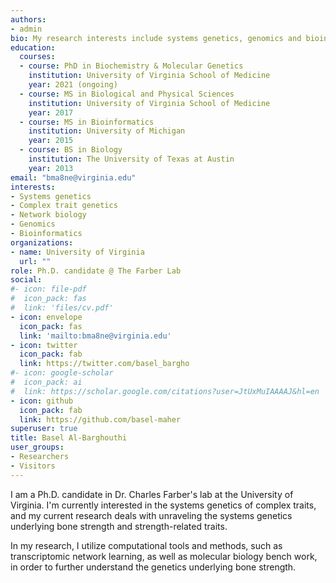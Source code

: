 ```yaml
---
authors:
- admin
bio: My research interests include systems genetics, genomics and bioinformatics.
education:
  courses:
  - course: PhD in Biochemistry & Molecular Genetics
    institution: University of Virginia School of Medicine
    year: 2021 (ongoing)
  - course: MS in Biological and Physical Sciences
    institution: University of Virginia School of Medicine
    year: 2017
  - course: MS in Bioinformatics
    institution: University of Michigan
    year: 2015
  - course: BS in Biology
    institution: The University of Texas at Austin
    year: 2013
email: "bma8ne@virginia.edu"
interests:
- Systems genetics
- Complex trait genetics
- Network biology
- Genomics
- Bioinformatics
organizations:
- name: University of Virginia
  url: ""
role: Ph.D. candidate @ The Farber Lab
social:
#- icon: file-pdf
#  icon_pack: fas
#  link: 'files/cv.pdf'
- icon: envelope
  icon_pack: fas
  link: 'mailto:bma8ne@virginia.edu'
- icon: twitter
  icon_pack: fab
  link: https://twitter.com/basel_bargho
#- icon: google-scholar
#  icon_pack: ai
#  link: https://scholar.google.com/citations?user=JtUxMuIAAAAJ&hl=en
- icon: github
  icon_pack: fab
  link: https://github.com/basel-maher
superuser: true
title: Basel Al-Barghouthi
user_groups:
- Researchers
- Visitors
---
```


I am a Ph.D. candidate in Dr. Charles Farber's lab at the University of Virginia. I'm currently interested in the systems genetics of complex traits, and my current research deals with unraveling the systems genetics underlying bone strength and strength-related traits. 

In my research, I utilize computational tools and methods, such as transcriptomic network learning, as well as molecular biology bench work, in order to further understand the genetics underlying bone strength.
